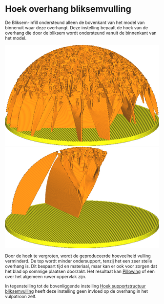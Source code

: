 Hoek overhang bliksemvulling
====
De Bliksem-infill ondersteund alleen de bovenkant van het model van binnenuit waar deze overhangt. Deze instelling bepaalt de hoek van de overhang die door de bliksem wordt ondersteund vanuit de binnenkant van het model.

<!--screenshot {
"image_path": "lightning_infill_support_angle_30.png",
"modellen": [{"script": "half_sphere.scad"}],
"camerapositie": [130, 87, 47],
"instellingen": {
    "infill_pattern": "bliksem",
    "wall_line_count": 0,
    "top_lagen": 0,
    "lightning_infill_support_angle": 30
},
"kleuren": 64
}-->
<!--screenshot {
"image_path": "lightning_infill_overhang_angle_70.png",
"modellen": [{"script": "half_sphere.scad"}],
"camerapositie": [130, 87, 47],
"instellingen": {
    "infill_pattern": "bliksem",
    "wall_line_count": 0,
    "top_lagen": 0,
    "lightning_infill_support_angle": 30,
    "lightning_infill_overhang_angle": 70
},
"kleuren": 64
}-->
![Overhang tot 30° wordt niet ondersteund](../../../articles/images/lightning_infill_support_angle_30.png)
![Tot 70° wordt niet ondersupportd, dus alleen het bovenste deel van de bol wordt ondersteund.](../../../articles/images/lightning_infill_overhang_angle_70.png)

Door de hoek te vergroten, wordt de geproduceerde hoeveelheid vulling verminderd. De top wordt minder ondersupport, tenzij het een zeer steile overhang is. Dit bespaart tijd en materiaal, maar kan er ook voor zorgen dat het blad op sommige plaatsen doorzakt. Het resultaat kan [Pillowing](../troubleshooting/pillowing.md) of een over het algemeen ruwer oppervlak zijn.

In tegenstelling tot de bovenliggende instelling [Hoek supportstructuur bliksemvulling](lightning_infill_support_angle.md) heeft deze instelling geen invloed op de overhang in het vulpatroon zelf.
